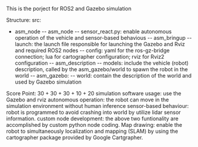 This is the porject for ROS2 and Gazebo simulation


Structure:
src: 
 - asm_node
   -- asm_node
     -- sensor_react.py: enable autonomous operation of the vehicle and sensor-based behavious
   -- asm_bringup
     -- launch: the launch file responsible for launching the Gazebo and Rviz and required ROS2 nodes
     -- config: yaml for the ros-gz-bridge connection; lua for cartographer configuration; rviz for Rviz2 configuration
   -- asm_description
     -- models: include the vehicle (robot) description, called by the asm_gazebo/world to spawn the robot in the world
   -- asm_gazebo:
     -- world: contain the description of the world and used by Gazebo simulation
     
     
     
Score Point: 30 + 30 + 30 + 10 + 20
 simulation software usage: use the Gazebo and rviz
 autonomous operation: the robot can move in the simulation environment without human inference
 sensor-based behaviour: robot is programmed to avoid crashing into world by utilize lidar sensor information.
 custom node development: the above two funtionality are accomplished by custom python node coding.
 Map drawing: enable the robot to simultaneously localization and mapping (SLAM) by using the cartographer package provided by Google Cartgrapher. 
